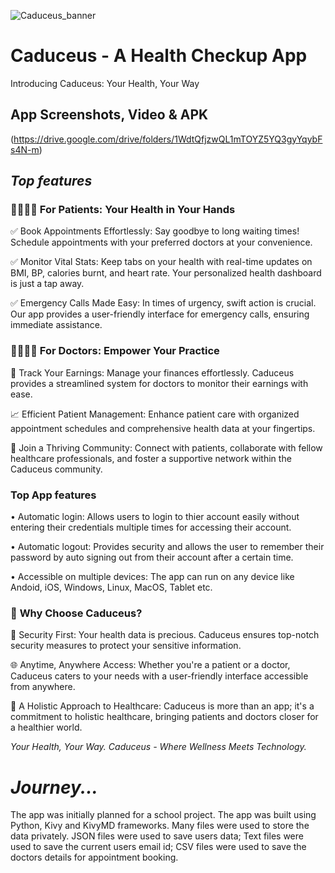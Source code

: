 ![Caduceus_banner](https://github.com/vigneshc1202/Caduceus/assets/117792967/26f36494-9b6f-4e6b-95ea-644b58316f1c)

# Caduceus - A Health Checkup App
Introducing Caduceus: Your Health, Your Way

## App Screenshots, Video & APK

(https://drive.google.com/drive/folders/1WdtQfjzwQL1mTOYZ5YQ3gyYqybFs4N-m)

## *Top features*

### 👩‍⚕️👨‍⚕️ **For Patients: Your Health in Your Hands**

✅ Book Appointments Effortlessly: Say goodbye to long waiting times! Schedule appointments with your preferred doctors at your convenience.

✅ Monitor Vital Stats: Keep tabs on your health with real-time updates on BMI, BP, calories burnt, and heart rate. Your personalized health dashboard is just a tap away.

✅ Emergency Calls Made Easy: In times of urgency, swift action is crucial. Our app provides a user-friendly interface for emergency calls, ensuring immediate assistance.

### 👨‍⚕️👩‍⚕️ **For Doctors: Empower Your Practice**

💼 Track Your Earnings: Manage your finances effortlessly. Caduceus provides a streamlined system for doctors to monitor their earnings with ease.

📈 Efficient Patient Management: Enhance patient care with organized appointment schedules and comprehensive health data at your fingertips.

👥 Join a Thriving Community: Connect with patients, collaborate with fellow healthcare professionals, and foster a supportive network within the Caduceus community.

### Top App features

• Automatic login: Allows users to login to thier account easily without entering their credentials multiple times for accessing their account.

• Automatic logout: Provides security and allows the user to remember their password by auto signing out from their account after a certain time.

• Accessible on multiple devices: The app can run on any device like Andoid, iOS, Windows, Linux, MacOS, Tablet etc.

### 🎉 **Why Choose Caduceus?**

🔐 Security First: Your health data is precious. Caduceus ensures top-notch security measures to protect your sensitive information.

🌐 Anytime, Anywhere Access: Whether you're a patient or a doctor, Caduceus caters to your needs with a user-friendly interface accessible from anywhere.

🤝 A Holistic Approach to Healthcare: Caduceus is more than an app; it's a commitment to holistic healthcare, bringing patients and doctors closer for a healthier world.

_Your Health, Your Way. Caduceus - Where Wellness Meets Technology._

# *Journey...*

The app was initially planned for a school project. The app was built using Python, Kivy and KivyMD frameworks. Many files were used to store the data privately. JSON files were used to save users data; Text files were used to save the current users email id; CSV files were used to save the doctors details for appointment booking.

